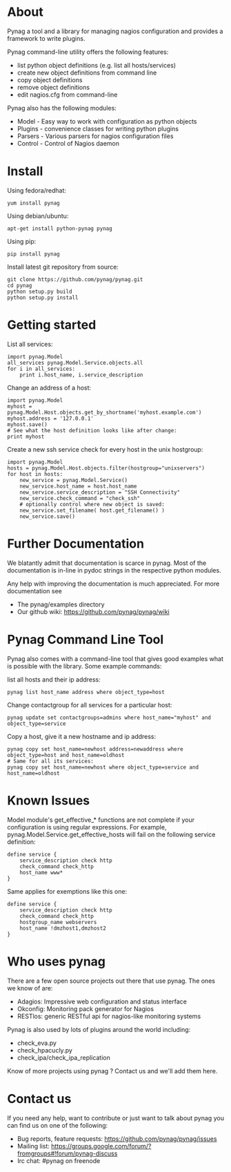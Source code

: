 About
=====
Pynag a tool and a library for managing nagios configuration and provides a
framework to write plugins.

Pynag command-line utility offers the following features:
  - list python object definitions (e.g. list all hosts/services)
  - create new object definitions from command line
  - copy object definitions
  - remove object definitions
  - edit nagios.cfg from command-line
  
Pynag also has the following modules:
  - Model   - Easy way to work with configuration as python objects
  - Plugins - convenience classes for writing python plugins
  - Parsers - Various parsers for nagios configuration files
  - Control - Control of Nagios daemon


Install
=======
Using fedora/redhat:

    yum install pynag

Using debian/ubuntu:

    apt-get install python-pynag pynag

Using pip:

    pip install pynag

Install latest git repository from source:

    git clone https://github.com/pynag/pynag.git
    cd pynag
    python setup.py build
    python setup.py install

Getting started
===============
List all services:

    import pynag.Model
    all_services pynag.Model.Service.objects.all
    for i in all_services:
    	print i.host_name, i.service_description

Change an address of a host:

    import pynag.Model
    myhost = pynag.Model.Host.objects.get_by_shortname('myhost.example.com')
    myhost.address = '127.0.0.1'
    myhost.save()
    # See what the host definition looks like after change:
    print myhost

Create a new ssh service check for every host in the unix hostgroup:

    import pynag.Model
    hosts = pynag.Model.Host.objects.filter(hostgroup="unixservers")
    for host in hosts:
        new_service = pynag.Model.Service()
        new_service.host_name = host.host_name
        new_service.service_description = "SSH Connectivity"
        new_service.check_command = "check_ssh"
        # optionally control where new object is saved:
        new_service.set_filename( host.get_filename() )
        new_service.save()

Further Documentation
=====================

We blatantly admit that documentation is scarce in pynag. Most of the documentation
is in-line in pydoc strings in the respective python modules.

Any help with improving the documentation is much appreciated. For more documentation see
* The pynag/examples directory
* Our github wiki: https://github.com/pynag/pynag/wiki

Pynag Command Line Tool
=======================
Pynag also comes with a command-line tool that gives good examples what is
possible with the library. Some example commands:

list all hosts and their ip address:

    pynag list host_name address where object_type=host

Change contactgroup for all services for a particular host:

    pynag update set contactgroups=admins where host_name="myhost" and object_type=service

Copy a host, give it a new hostname and ip address:

    pynag copy set host_name=newhost address=newaddress where object_type=host and host_name=oldhost
    # Same for all its services:
    pynag copy set host_name=newhost where object_type=service and host_name=oldhost

Known Issues
============
Model module's get_effective_* functions are not complete if your configuration is using regular expressions. For example, pynag.Model.Service.get_effective_hosts will fail on the following service definition:

    define service {
        service_description check http
        check_command check_http
        host_name www*
    } 

Same applies for exemptions like this one:

    define service {
        service_description check http
        check_command check_http
        hostgroup_name webservers
        host_name !dmzhost1,dmzhost2
    }


Who uses pynag
==============

There are a few open source projects out there that use pynag. The ones we
know of are:

* Adagios: Impressive web configuration and status interface
* Okconfig: Monitoring pack generator for Nagios
* RESTlos: generic RESTful api for nagios-like monitoring systems

Pynag is also used by lots of plugins around the world including:

* check_eva.py
* check_hpacucly.py
* check_ipa/check_ipa_replication


Know of more projects using pynag ? Contact us and we'll add them here.

Contact us
==========

If you need any help, want to contribute or just want to talk about pynag you can find us on one of the following:

* Bug reports, feature requests: https://github.com/pynag/pynag/issues
* Mailing list: https://groups.google.com/forum/?fromgroups#!forum/pynag-discuss
* Irc chat: #pynag on freenode
